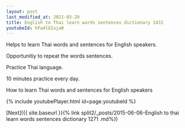 ```yaml
---
layout: post
last_modified_at: 2021-03-29
title: English to Thai learn words sentences dictionary 1431 
youtubeId: hFa4lGIxja0
---
```

 
 
Helps to learn Thai words and sentences for English speakers.

Opportunitiy to repeat the words sentences. 

Practice Thai language. 
 
10 minutes practice every day. 
 
How to learn Thai words and sentences for English speakers 
 
{% include youtubePlayer.html id=page.youtubeId %}
 
 
[Next]({{ site.baseurl }}{% link  split2/_posts/2015-06-06-English to thai learn words sentences dictionary 1271 .md%})
 
